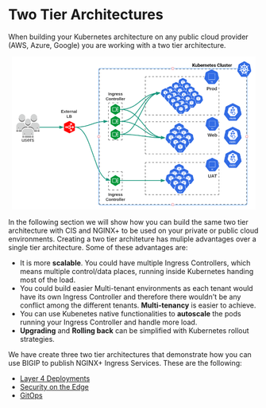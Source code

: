 # Two Tier Architectures
When building your Kubernetes architecture on any public cloud provider (AWS, Azure, Google) you are working with a two tier architecture.

<p align="center">
  <img src="two-tier-generic.png">
</p>

In the following section we will show how you can build the same two tier architecture with CIS and NGINX+ to be used on your private or public cloud environments. Creating a two tier architeture has muliple advantages over a single tier architecture. Some of these advantages are:
- It is more **scalable**. You could have multiple Ingress Controllers, which means multiple control/data places, running inside Kubernetes handing most of the load.
- You could build easier Multi-tenant environments as each tenant would have its own Ingress Controller and therefore there wouldn't be any conflict among the different tenants. **Multi-tenancy** is easier to achieve.
- You can use Kubenetes native functionalities to **autoscale** the pods running your Ingress Controller and handle more load.  
- **Upgrading** and **Rolling back** can be simplified with Kubernetes rollout strategies.


We have create three two tier architectures that demonstrate how you can use BIGIP to publish NGINX+ Ingress Services. These are the following:
 - [Layer 4 Deployments](layer-4)
 - [Security on the Edge](edge-security)
 - [GitOps](gitops)
 
